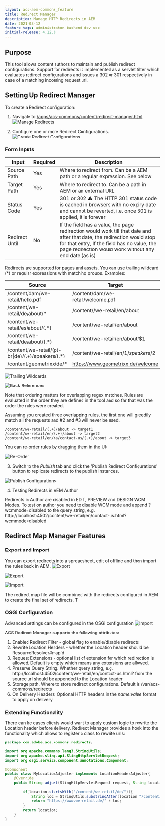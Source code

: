 ```yaml
---
layout: acs-aem-commons_feature
title: Redirect Manager
description: Manage HTTP Redirects in AEM
date: 2021-03-12
feature-tags: administraton backend-dev seo
initial-release: 4.12.0
---
```


## Purpose

This tool allows content authors to  maintain and publish redirect configurations. Support for redirects is implemented as a servlet filter  which evaluates redirect configurations and issues a 302 or 301 respectively in case of a matching incoming request url. 

## Setting Up Redirect Manager

To create a Redirect configuration:

1. Navigate to [/apps/acs-commons/content/redirect-manager.html](http://localhost:4502//apps/acs-commons/content/redirect-manager.html)
![Manage Redirects](images/manage-redirects.png)

2. Configure one or more Redirect Configurations. 
![Create Redirect Configurations](images/create-rule.png)

### Form Inputs

| Input        | Required          | Description          |
| ------------- |-------------|-------------|
| Source Path | Yes | Where to redirect from. Can be a AEM path or a regular expression. See below |
| Target Path | Yes | Where to redirect to. Can be a path in AEM or an external URL |
| Status Code | Yes | 301 or 302 :warning: The HTTP 301 status code is cached in browsers with no expiry date and cannot be reverted, i.e. once 301 is applied, it is forever |
| Redirect Until | No | If the field has a value, the page redirection would work till that date and after that date, the redirection would stop for that entry, If the field has no value, the page redirection would work without any end date (as is)|


Redirects are supported for pages and assets. You can use trailing wildcard (*) or regular expressions with matching groups.
Examples:

| Source        | Target           |
| ------------- |-------------|
| /content/dam/we-retail/hello.pdf | /content/dam/we-retail/welcome.pdf |
| /content/we-retail/de/about/* | /content//we-retail/en/about |
| /content/we-retail/es/about/(.*) | /content/we-retail/en/about |
| /content/we-retail/de/about/(.*) | /content/we-retail/en/about/$1 |
| /content/we-retail/(pt-br\|de)/(.+)/speakers/(.*) | /content/we-retail/en/$1/speakers/$2 |
| /content/geometrixx/de/* | https://www.geometrixx.de/welcome |


![Trailing Wildcards](images/trailing-wildcard-1.png)

![Back References](images/regex-backref.png)

Note that ordering matters for overlapping regex matches.
Rules are evaluated in the order they are defined in the tool and so far that was the order the rules were created.

Assuming you created three overlapping rules, the first one will greedily match all the requests and #2 and #3 will never be used.

```
/content/we-retail/(.+)/about -> target1
/content/we-retail/en/(.+)/about -> target2
/content/we-retail/en/na/contact-us/(.+)/about -> target3
```

You can re-order rules by dragging them in the UI:


![Re-Order](images/drag.png)


3. Switch to the *Publish* tab and click the 'Publish Redirect Configurations' button to replicate redirects to the publish instances.

![Publish Configurations](images/publish.png)


4. Testing Redirects in AEM Author

Redirects in Author are disabled in EDIT, PREVIEW and DESIGN WCM Modes. To test on author you need to disable WCM mode and append ?wcmmode=disabled to the query string, e.g.
http://localhost:4502/content/we-retail/en/contact-us.html?wcmmode=disabled

## Redirect Map Manager Features

### Export and Import

 You can export redirects into a spreadsheet, edit of offline and then import the rules back in AEM. 
 ![Export](images/export.png)

![Export](images/export-xls.png)

![Import](images/import.png)

The redirect map file will be combined with the redirects configured in AEM to create the final set of redirects. T

### OSGi Configuration

Advanced settings can be configured in the OSGi configuration
![Import](images/osgi.png)

ACS Redirect Manager supports the following attributes:

1. Enabled Redirect Filter - global flag to enable/disable redirects
2. Rewrite Location Headers - whether the Location header should be ResourceResolver#map'd 
3. Request Extensions - optional list of extension for which redirection is allowed. Default is empty which means any extensions are allowed.
4. Preserve Query String. Whether  query string, e.g.
http://localhost:4502/content/we-retail/en/contact-us.html? from the source url should be appended to the Location header
5. Storage path. Where to store redirect configurations. Default is /var/acs-commons/redirects
6. On Delivery Headers. Optional HTTP headers in the _name:value_ format to apply on delivery
 
### Extending Functionality

There can be cases clients would want to apply custom logic to rewrite the Location header before delivery. Redirect Manager provides a hook into the functionality which allows to register a class to rewrite urls:

```java
package com.adobe.acs.commons.redirects;

import org.apache.commons.lang3.StringUtils;
import org.apache.sling.api.SlingHttpServletRequest;
import org.osgi.service.component.annotations.Component;

@Component
public class MyLocationAdjuster implements LocationHeaderAdjuster{
    @Override
    public String adjust(SlingHttpServletRequest request, String location) {

        if(location.startsWith("/content/we-retail/de/")){
            String loc = StringUtils.substringAfter(location,"/content/we-retail/de/");
            return "https://www.we-retail.de/" + loc;
        }
        return location;
    }
}
```
